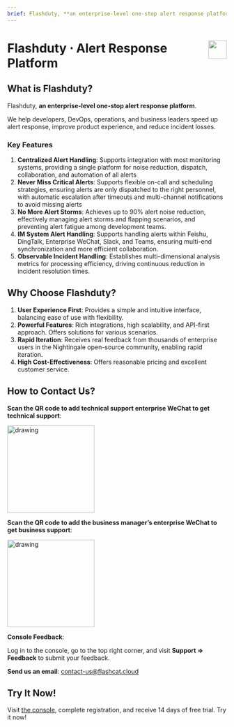 ```yaml
---
brief: Flashduty, **an enterprise-level one-stop alert response platform**. We help developers, DevOps, operations, and business leaders speed up alert response, improve product experience, and reduce incident losses.
---
```


<h1 style="display:flex;justify-content:space-between" id="H0">Flashduty ⋅ Alert Response Platform<img src="https://fcimg.3ti.site/i.svg" style="user-select:none;margin-top:-1px;width:42px"></h1>

## What is Flashduty?

Flashduty, **an enterprise-level one-stop alert response platform**.

We help developers, DevOps, operations, and business leaders speed up alert response, improve product experience, and reduce incident losses.

### Key Features
1. **Centralized Alert Handling**: Supports integration with most monitoring systems, providing a single platform for noise reduction, dispatch, collaboration, and automation of all alerts
2. **Never Miss Critical Alerts**: Supports flexible on-call and scheduling strategies, ensuring alerts are only dispatched to the right personnel, with automatic escalation after timeouts and multi-channel notifications to avoid missing alerts
3. **No More Alert Storms**: Achieves up to 90% alert noise reduction, effectively managing alert storms and flapping scenarios, and preventing alert fatigue among development teams.
4. **IM System Alert Handling**: Supports handling alerts within Feishu, DingTalk, Enterprise WeChat, Slack, and Teams, ensuring multi-end synchronization and more efficient collaboration.
5. **Observable Incident Handling**: Establishes multi-dimensional analysis metrics for processing efficiency, driving continuous reduction in incident resolution times.

## Why Choose Flashduty?
1. **User Experience First**: Provides a simple and intuitive interface, balancing ease of use with flexibility.
2. **Powerful Features**: Rich integrations, high scalability, and API-first approach. Offers solutions for various scenarios.
3. **Rapid Iteration**: Receives real feedback from thousands of enterprise users in the Nightingale open-source community, enabling rapid iteration.
4. **High Cost-Effectiveness**: Offers reasonable pricing and excellent customer service.

## How to Contact Us?
**Scan the QR code to add technical support enterprise WeChat to get technical support**:

<img src="https://fcimg.3ti.site/zh/flashduty/start/overview/1.avif" alt="drawing" width="200">

**Scan the QR code to add the business manager’s enterprise WeChat to get business support**:

<img src="https://fcimg.3ti.site/zh/flashduty/start/overview/2.avif" alt="drawing" width="200">

**Console Feedback**:

Log in to the console, go to the top right corner, and visit **Support => Feedback** to submit your feedback.

**Send us an email**:
[contact-us@flashcat.cloud](mailto:contact-us@flashcat.cloud)

## Try It Now!

Visit [the console](https://console.flashcat.cloud/login?from=docs-intro), complete registration, and receive 14 days of free trial. Try it now!